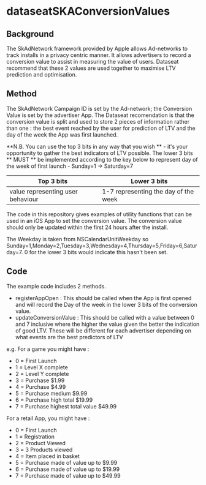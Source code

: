 # dataseatSKAConversionValues

## Background

The SkAdNetwork framework provided by Apple allows Ad-networks to track installs in a privacy centric manner. It allows advertisers to record a conversion value to assist in measuring the value of users. Dataseat recommend that these 2 values are used together to maximise LTV prediction and optimisation.

## Method

The SkAdNetwork Campaign ID is set by the Ad-network; the Conversion Value is set by the advertiser App. The Dataseat recomendation is that the conversion value is split and used to store 2 pieces of information rather than one : the best event reached by the user for prediction of LTV and the day of the week the App was first launched.

**N.B. You can use the top 3 bits in any way that you wish ** - it's your opportunity to gather the best indicators of LTV possible.  The lower 3 bits ** MUST ** be implemented according to the key below to represent day of the week of first launch - Sunday=1 -> Saturday=7

| Top 3 bits | Lower 3 bits | 
| ------------- | --------------- | 
| value representing user behaviour  | 1-7 representing the day of the week |

The code in this repository gives examples of utility functions that can be used in an iOS App to set the conversion value. The conversion value should only be updated within the first 24 hours after the install.

The Weekday is taken from NSCalendarUnitWeekday so Sunday=1,Monday=2,Tuesday=3,Wednesday=4,Thursday=5,Friday=6,Saturday=7.  0 for the lower 3 bits would indicate this hasn't been set.

## Code

The example code includes 2 methods.

* registerAppOpen : This should be called when the App is first opened and will record the Day of the week in the lower 3 bits of the conversion value.
* updateConversionValue : This should be called with a value between 0 and 7 inclusive where the higher the value given the better the indication of good LTV. These will be different for each advertiser depending on what events are the best predictors of LTV

e.g. For a game you might have :

* 0 = First Launch
* 1 = Level X complete
* 2 = Level Y complete
* 3 = Purchase $1.99
* 4 = Purchase $4.99
* 5 = Purchase medium $9.99
* 6 = Purchase high total $19.99
* 7 = Purchase highest total value $49.99

For a retail App, you might have :

* 0 = First Launch
* 1 = Registration
* 2 = Product Viewed
* 3 = 3 Products viewed
* 4 = Item placed in basket
* 5 = Purchase made of value up to $9.99
* 6 = Purchase made of value up to $19.99
* 7 = Purchase made of value up to $49.99

